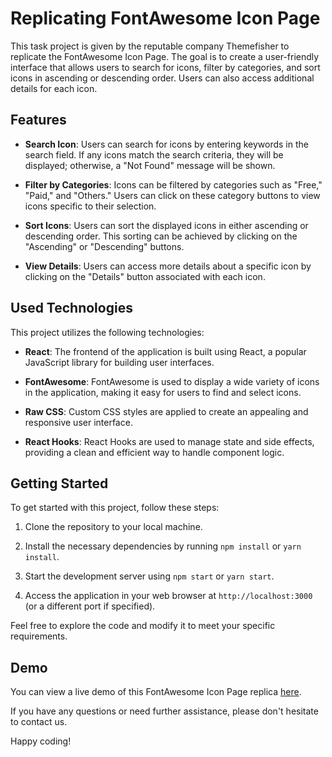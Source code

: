 # Replicating FontAwesome Icon Page

This task project is given by the reputable company Themefisher to replicate the FontAwesome Icon Page. The goal is to create a user-friendly interface that allows users to search for icons, filter by categories, and sort icons in ascending or descending order. Users can also access additional details for each icon.

## Features

- **Search Icon**: Users can search for icons by entering keywords in the search field. If any icons match the search criteria, they will be displayed; otherwise, a "Not Found" message will be shown.

- **Filter by Categories**: Icons can be filtered by categories such as "Free," "Paid," and "Others." Users can click on these category buttons to view icons specific to their selection.

- **Sort Icons**: Users can sort the displayed icons in either ascending or descending order. This sorting can be achieved by clicking on the "Ascending" or "Descending" buttons.

- **View Details**: Users can access more details about a specific icon by clicking on the "Details" button associated with each icon.

## Used Technologies

This project utilizes the following technologies:

- **React**: The frontend of the application is built using React, a popular JavaScript library for building user interfaces.

- **FontAwesome**: FontAwesome is used to display a wide variety of icons in the application, making it easy for users to find and select icons.

- **Raw CSS**: Custom CSS styles are applied to create an appealing and responsive user interface.

- **React Hooks**: React Hooks are used to manage state and side effects, providing a clean and efficient way to handle component logic.

## Getting Started

To get started with this project, follow these steps:

1. Clone the repository to your local machine.

2. Install the necessary dependencies by running `npm install` or `yarn install`.

3. Start the development server using `npm start` or `yarn start`.

4. Access the application in your web browser at `http://localhost:3000` (or a different port if specified).


Feel free to explore the code and modify it to meet your specific requirements.

## Demo

You can view a live demo of this FontAwesome Icon Page replica [here](https://replicate-font-awesome.netlify.app/).

If you have any questions or need further assistance, please don't hesitate to contact us.

Happy coding!
